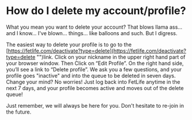 # How do I delete my account/profile?

What you mean you want to delete your account? That blows llama ass&hellip; and I know&hellip; I've blown&hellip; things&hellip; like balloons and such. But I digress.

The easiest way to delete your profile is to go to the [https://fetlife.com/deactivate?type=delete](https://fetlife.com/deactivate?type=delete "")link. Click on your nickname in the upper right hand part of your browser window. Then Click on &ldquo;Edit Profile&rdquo;. On the right hand side, you&rsquo;ll see a link to &ldquo;Delete profile&rdquo;. We ask you a few questions, and your profile goes "inactive" and into the queue to be deleted in seven days. Change your mind? No worries! Just log back into FetLife anytime in the next 7 days, and your profile becomes active and moves out of the delete queue!

Just remember, we will always be here for you. Don't hesitate to re-join in the future.

